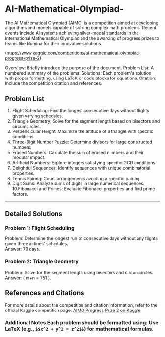# AI-Mathematical-Olympiad-
The AI Mathematical Olympiad (AIMO) is a competition aimed at developing algorithms and models capable of solving complex math problems. Recent events include AI systems achieving silver-medal standards in the International Mathematical Olympiad and the awarding of progress prizes to teams like Numina for their innovative solutions.

(https://www.kaggle.com/competitions/ai-mathematical-olympiad-progress-prize-2)

Overview: Briefly introduce the purpose of the document.
Problem List: A numbered summary of the problems.
Solutions: Each problem's solution with proper formatting, using LaTeX or code blocks for equations.
Citation: Include the competition citation and references.


## Problem List
1. Flight Scheduling:  Find the longest consecutive days without flights given varying schedules.
2. Triangle Geometry:  Solve for the segment length based on bisectors and circumcircles.
3. Perpendicular Height:  Maximize the altitude of a triangle with specific conditions.
4. Three-Digit Number Puzzle: Determine divisors for large constructed numbers.
5. Erased Numbers:  Calculate the sum of erased numbers and their modular impact.
6. Artificial Numbers:  Explore integers satisfying specific GCD conditions.
7. Delightful Sequences:  Identify sequences with unique combinatorial properties.
8. Tennis Pairing: Count arrangements avoiding a specific pairing.
9. Digit Sums: Analyze sums of digits in large numerical sequences.
10.Fibonacci and Primes: Evaluate Fibonacci properties and find prime factors.

---

## Detailed Solutions

### Problem 1: Flight Scheduling
Problem: Determine the longest run of consecutive days without any flights given three airlines' schedules.  
Answer: 79 days.  


### Problem 2: Triangle Geometry
Problem: Solve for the segment length using bisectors and circumcircles.  
Answer: \( m+n = 751 \).  


## References and Citations
For more details about the competition and citation information, refer to the official Kaggle competition page:  [AIMO Progress Prize 2 on Kaggle](https://www.kaggle.com/competitions/ai-mathematical-olympiad-progress-prize-2)


### Additional Notes Each problem should be formatted using:  Use LaTeX (e.g., `$$x^2 + y^2 = z^2$$`) for mathematical formulas.
